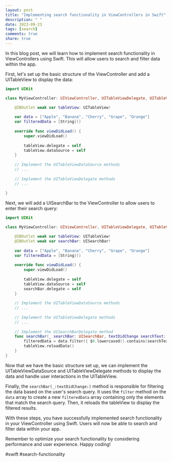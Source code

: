 ```yaml
---
layout: post
title: "Implementing search functionality in ViewControllers in Swift"
description: " "
date: 2023-09-23
tags: [search]
comments: true
share: true
---
```


In this blog post, we will learn how to implement search functionality in ViewControllers using Swift. This will allow users to search and filter data within the app.

First, let's set up the basic structure of the ViewController and add a UITableView to display the data:

```swift
import UIKit

class MyViewController: UIViewController, UITableViewDelegate, UITableViewDataSource {

    @IBOutlet weak var tableView: UITableView!
    
    var data = ["Apple", "Banana", "Cherry", "Grape", "Orange"]
    var filteredData = [String]()
    
    override func viewDidLoad() {
        super.viewDidLoad()
        
        tableView.delegate = self
        tableView.dataSource = self
    }
    
    // Implement the UITableViewDataSource methods
    // ...
    
    // Implement the UITableViewDelegate methods
    // ...
    
}
```

Next, we will add a UISearchBar to the ViewController to allow users to enter their search query:

```swift
import UIKit

class MyViewController: UIViewController, UITableViewDelegate, UITableViewDataSource, UISearchBarDelegate {

    @IBOutlet weak var tableView: UITableView!
    @IBOutlet weak var searchBar: UISearchBar!
    
    var data = ["Apple", "Banana", "Cherry", "Grape", "Orange"]
    var filteredData = [String]()
    
    override func viewDidLoad() {
        super.viewDidLoad()
        
        tableView.delegate = self
        tableView.dataSource = self
        searchBar.delegate = self
    }
    
    // Implement the UITableViewDataSource methods
    // ...
    
    // Implement the UITableViewDelegate methods
    // ...
    
    // Implement the UISearchBarDelegate method
    func searchBar(_ searchBar: UISearchBar, textDidChange searchText: String) {
        filteredData = data.filter({ $0.lowercased().contains(searchText.lowercased()) })
        tableView.reloadData()
    }
}
```

Now that we have the basic structure set up, we can implement the UITableViewDataSource and UITableViewDelegate methods to display the data and handle user interactions in the UITableView.

Finally, the `searchBar(_:textDidChange:)` method is responsible for filtering the data based on the user's search query. It uses the `filter` method on the `data` array to create a new `filteredData` array containing only the elements that match the search query. Then, it reloads the tableView to display the filtered results.

With these steps, you have successfully implemented search functionality in your ViewController using Swift. Users will now be able to search and filter data within your app.

Remember to optimize your search functionality by considering performance and user experience. Happy coding!

#swift #search-functionality